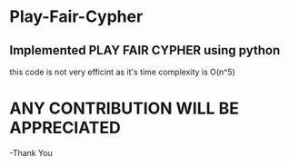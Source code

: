 # Play-Fair-Cypher
## Implemented PLAY FAIR CYPHER using python
this code is not very efficint as it's time complexity is O(n^5)
# ANY CONTRIBUTION WILL BE APPRECIATED
-Thank You
